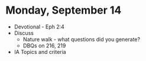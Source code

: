 # Monday, September 14

* Devotional - Eph 2:4
* Discuss
    - Nature walk - what questions did you generate?
    - DBQs on 216, 219
* IA Topics and criteria